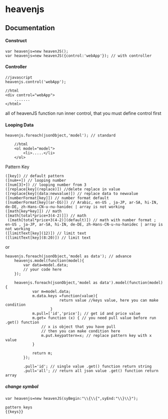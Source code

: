 # heavenjs

## Documentation
#### Construct
    var heavenjs=new heavenJS();
    var heavenjs=new heavenJS({control:'webApp'}); // with controller
    
#### Controller
    //javascript
    heavenjs.control('webApp');
    
    //html
    <div control="webApp">
        .......
    </html>
    
all of heavenJS function run inner control, that you must define control first
    
#### Looping Data
    heavenjs.foreach(jsonObject,'model'); // standard
        
        //html
        <ol model="model">
            <li>.....</li>
        </ol>
        
Pattern Key

    ([key]) // default pattern
    ([num++]) // looping number
    ([num[3]+]) // looping number from 3
    ([replace[key](replace)]) //delete replace in value
    ([replace[key](data:newvalue)]) // replace data to newvalue
    ([numberFormat[key]]) // number format default
    ([numberFormat[key](ar-EG)]) // Arabic, en-US , ja-JP, ar-SA, hi-IN, de-DE, zh-Hans-CN-u-nu-hanidec | array is not working 
    ([math[key*key]]) // math
    ([math[total*price+3(4-2)]]) // math
     ([math[total*price+3(4-2)](default)]) // math with number format ; en-US , ja-JP, ar-SA, hi-IN, de-DE, zh-Hans-CN-u-nu-hanidec | array is not working
    ([limitText[key](12)]) // limit text
    ([limitText[key](8:20)]) // limit text

or
    
    heavenjs.foreach(jsonObject,'model as data'); // advance
        heavenjs.model(function(model){
            var data=model.data;
            // your code here
        });
    
        heavenjs.foreach(jsonObject,'model as data').model(function(model){
                var m=model.data;
                m.data.keys =function(value){
                            return value //keys value, here you can make condition
                        }
                m.pull=['id','price']; // get id and price value
                m.get= function (x) { // you need pull value before run .get() function
                    // x is object that you have pull
                    // then you can make condition here
                    m.put.keypattern=x; // replace pattern key with x value
                }
                            
                return m;
            });
            
            .pull='id'; // single value .get() function return string
            .pull='all'; // return all json value .get() function return array
            
    
##### change symbol
    var heavenjs=new heavenJS(syBegin:"\\{\\{",syEnd:"\\}\\}");
    
    pattern keys
    {{keys}}